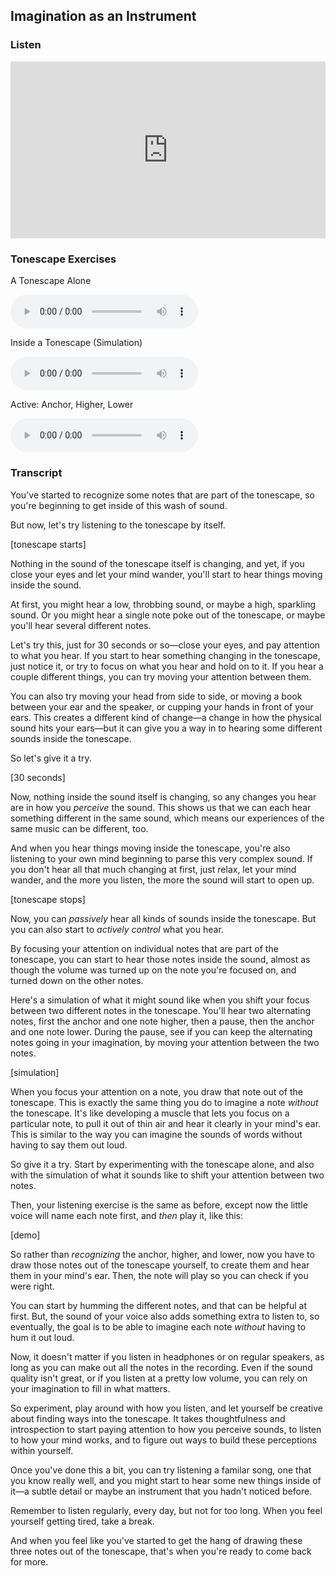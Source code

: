 ## Imagination as an Instrument



### Listen

<style>
.embed-container {
    position: relative;
    padding-bottom: 56.25%;
    height: 0;
    overflow: hidden;
    max-width: 100%;
  }
  iframe{
    position: absolute;
    top: 0;
    left: 0;
    width: 100%;
    height: 100%;
  }
</style>
<div class='embed-container'>
  <iframe src='https://www.youtube.com/embed/1P65f_0e6no?rel=0&cc_load_policy=1' frameborder='0' allowfullscreen></iframe>
</div>



### Tonescape Exercises

A Tonescape Alone

<audio controls src="../media/group_1_neutral.mp3"></audio>



Inside a Tonescape (Simulation)

<audio controls src="../media/inside_a_tonescape.mp3"></audio>



Active: Anchor, Higher, Lower

<audio controls src="../media/tonescapes_3.mp3"></audio>



### Transcript

You've started to recognize some notes that are part of the tonescape, so you're beginning to get inside of this wash of sound. 

But now, let's try listening to the tonescape by itself. 

[tonescape starts]

Nothing in the sound of the tonescape itself is changing, and yet, if you close your eyes and let your mind wander, you'll start to hear things moving inside the sound.

At first, you might hear a low, throbbing sound, or maybe a high, sparkling sound. Or you might hear a single note poke out of the tonescape, or maybe you'll hear several different notes. 

Let's try this, just for 30 seconds or so&mdash;close your eyes, and pay attention to what you hear. If you start to hear something changing in the tonescape, just notice it, or try to focus on what you hear and hold on to it. If you hear a couple different things, you can try moving your attention between them.

You can also try moving your head from side to side, or moving a book between your ear and the speaker, or cupping your hands in front of your ears. This creates a different kind of change&mdash;a change in how the physical sound hits your ears&mdash;but it can give you a way in to hearing some different sounds inside the tonescape. 

So let's give it a try.

[30 seconds]

Now, nothing inside the sound itself is changing, so any changes you hear are in how you *perceive* the sound. This shows us that we can each hear something different in the same sound, which means our experiences of the same music can be different, too.

And when you hear things moving inside the tonescape, you're also listening to your own mind beginning to parse this very complex sound. If you don't hear all that much changing at first, just relax, let your mind wander, and the more you listen, the more the sound will start to open up.

[tonescape stops]

Now, you can *passively* hear all kinds of sounds inside the tonescape. But you can also start to *actively control* what you hear.

By focusing your attention on individual notes that are part of the tonescape, you can start to hear those notes inside the sound, almost as though the volume was turned up on the note you're focused on, and turned down on the other notes.

Here's a simulation of what it might sound like when you shift your focus between two different notes in the tonescape. You'll hear two alternating notes, first the anchor and one note higher, then a pause, then the anchor and one note lower. During the pause, see if you can keep the alternating notes going in your imagination, by moving your attention between the two notes.

[simulation]

When you focus your attention on a note, you draw that note out of the tonescape. This is exactly the same thing you do to imagine a note *without* the tonescape. It's like developing a muscle that lets you focus on a particular note, to pull it out of thin air and hear it clearly in your mind's ear. This is similar to the way you can imagine the sounds of words without having to say them out loud. 

So give it a try. Start by experimenting with the tonescape alone, and also with the simulation of what it sounds like to shift your attention between two notes.

Then, your listening exercise is the same as before, except now the little voice will name each note first, and *then* play it, like this:

[demo]

So rather than *recognizing* the anchor, higher, and lower, now you have to draw those notes out of the tonescape yourself, to create them and hear them in your mind's ear. Then, the note will play so you can check if you were right.

You can start by humming the different notes, and that can be helpful at first. But, the sound of your voice also adds something extra to listen to, so eventually, the goal is to be able to imagine each note *without* having to hum it out loud.

Now, it doesn't matter if you listen in headphones or on regular speakers, as long as you can make out all the notes in the recording. Even if the sound quality isn't great, or if you listen at a pretty low volume, you can rely on your imagination to fill in what matters.

So experiment, play around with how you listen, and let yourself be creative about finding ways into the tonescape. It takes thoughtfulness and introspection to start paying attention to how you perceive sounds, to listen to how your mind works, and to figure out ways to build these perceptions within yourself.

Once you've done this a bit, you can try listening a familar song, one that you know really well, and you might start to hear some new things inside of it&mdash;a subtle detail or maybe an instrument that you hadn't noticed before.

Remember to listen regularly, every day, but not for too long. When you feel yourself getting tired, take a break.

And when you feel like you've started to get the hang of drawing these three notes out of the tonescape, that's when you're ready to come back for more.